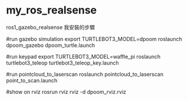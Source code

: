 # my_ros_realsense
ros1_gazebo_realsense
我安裝的步驟



#run gazebo simulation
export TURTLEBOT3_MODEL=dpoom
roslaunch dpoom_gazebo dpoom_turtle.launch

#run keypad
export TURTLEBOT3_MODEL=waffle_pi
roslaunch turtlebot3_teleop turtlebot3_teleop_key.launch

#run pointcloud_to_laserscan
roslaunch pointcloud_to_laserscan point_to_scan.launch

#show on rviz
rosrun rviz rviz -d dpoom_rviz.rviz

